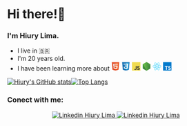 # Hi there!👋

### I'm Hiury Lima.

- I live in :brazil:
- I'm 20 years old. 
- I have been learning more about <img src="https://raw.githubusercontent.com/devicons/devicon/master/icons/html5/html5-original.svg" alt="HTML5" height="20" width="20" style="max-width:100%;"> <img src="https://raw.githubusercontent.com/devicons/devicon/master/icons/css3/css3-original.svg" alt="CSS3" height="20" width="20" style="max-width:100%;"> <img src="https://raw.githubusercontent.com/devicons/devicon/master/icons/javascript/javascript-original.svg" alt="JavaScript" height="20" width="20" style="max-width:100%;"> <img src="https://raw.githubusercontent.com/devicons/devicon/master/icons/nodejs/nodejs-original.svg" alt="NodeJS" height="20" width="20" style="max-width:100%;"> <img src="https://raw.githubusercontent.com/devicons/devicon/master/icons/react/react-original.svg" alt="React" height="20" width="20" style="max-width:100%;"> <img src="https://raw.githubusercontent.com/devicons/devicon/master/icons/typescript/typescript-original.svg" alt="TypeScript" height="20" width="20" style="max-width:100%;">

[![Hiury's GitHub stats](https://github-readme-stats.vercel.app/api?username=DevHiuryLima&count_private=true&show_icons=true&theme=dark)](https://github.com/DevHiuryLima/github-readme-stats)[![Top Langs](https://github-readme-stats.vercel.app/api/top-langs/?username=DevHiuryLima&theme=dark&layout=compact&)](https://github.com/DevHiuryLima/github-readme-stats)

### Conect with me:
<div style="text-align: center;">
  <a href="linkedin.com/in/hiury-lima-67b479203" target="_blank">
    <img src="https://cdn.jsdelivr.net/npm/simple-icons@3.0.1/icons/linkedin.svg" alt="Linkedin Hiury Lima" height="30" width="40" style="max-width:100%;">
  </a>
  <a href="https://www.instagram.com/devhiurylima/" target="_blank">
    <img src="https://cdn.jsdelivr.net/npm/simple-icons@3.0.1/icons/instagram.svg" alt="Linkedin Hiury Lima" height="30" width="40" style="max-width:100%;">
  </a>
</div>
